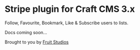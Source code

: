 # Stripe plugin for Craft CMS 3.x

Follow, Favourite, Bookmark, Like & Subscribe users to lists.

Docs coming soon...

Brought to you by [Fruit Studios](https://fruitstudios.co.uk)
